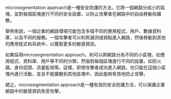 microsegmentation approach是一種安全防護的方法，它將一個網路分成小的區塊，並對每個區塊進行不同的安全設置，以防止攻擊者在網路中的自由移動和擴散。

舉例來說，一個企業的網路環境可能包含多個不同的應用程式、用戶、數據資料庫，以及不同的服務。一個攻擊者可以利用漏洞或弱點進入網路，然後移動到其他的應用程式和系統中，以獲取更多的敏感資訊。

如果採用microsegmentation approach，則可以將網路分為不同的小區塊，如應用程式、資料庫、用戶等不同的分類，然後對每個區塊進行不同的設置，如防火牆、身份認證、流量監視等。這樣，即使攻擊者成功進入網路，也只能在這個小區塊內進行活動，並且不能擴散到其他區塊中，因此能夠有效地防止攻擊。

總之，microsegmentation approach是一種有效的安全防護方法，可以保護企業網路中的敏感資訊免受攻擊。